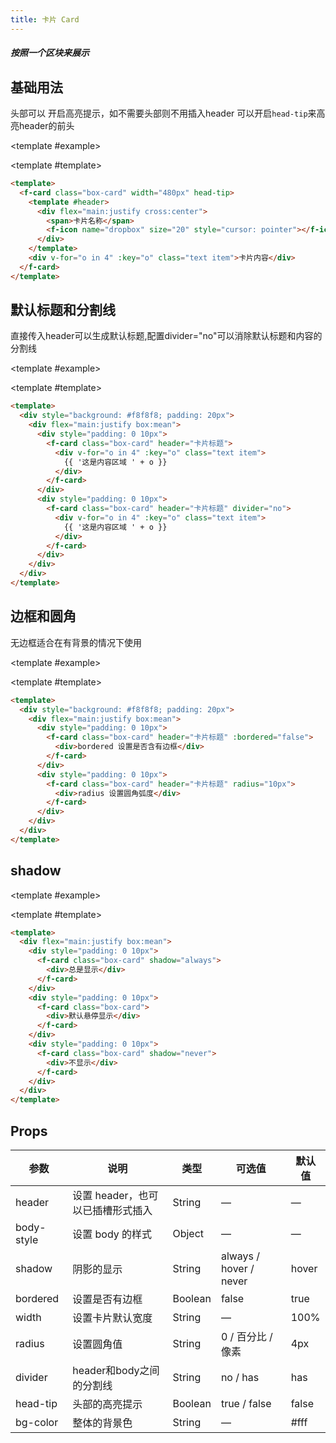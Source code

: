 ```yaml
---
title: 卡片 Card
---
```


<script setup>
import Basic from './demo/Card/Basic.vue'
import TitleDivider from './demo/Card/TitleDivider.vue'
import BorderRadius from './demo/Card/BorderRadius.vue'
import Shadow from './demo/Card/Shadow.vue'
</script>

##### 按照一个区块来展示
<card>

## 基础用法

头部可以 开启高亮提示，如不需要头部则不用插入header 可以开启`head-tip`来高亮header的前头

<template #example>

  <Basic/>
  
</template>

<template #template>

```html
<template>
  <f-card class="box-card" width="480px" head-tip>
    <template #header>
      <div flex="main:justify cross:center">
        <span>卡片名称</span>
        <f-icon name="dropbox" size="20" style="cursor: pointer"></f-icon>
      </div>
    </template>
    <div v-for="o in 4" :key="o" class="text item">卡片内容</div>
  </f-card>
</template>
```

</template>

</card>

<card>

## 默认标题和分割线

直接传入header可以生成默认标题,配置divider="no"可以消除默认标题和内容的分割线

<template #example>

  <TitleDivider/>
  
</template>

<template #template>

```html
<template>
  <div style="background: #f8f8f8; padding: 20px">
    <div flex="main:justify box:mean">
      <div style="padding: 0 10px">
        <f-card class="box-card" header="卡片标题">
          <div v-for="o in 4" :key="o" class="text item">
            {{ '这是内容区域 ' + o }}
          </div>
        </f-card>
      </div>
      <div style="padding: 0 10px">
        <f-card class="box-card" header="卡片标题" divider="no">
          <div v-for="o in 4" :key="o" class="text item">
            {{ '这是内容区域 ' + o }}
          </div>
        </f-card>
      </div>
    </div>
  </div>
</template>
```

</template>

</card>

<card>

## 边框和圆角

无边框适合在有背景的情况下使用

<template #example>

  <BorderRadius/>
  
</template>

<template #template>

```html
<template>
  <div style="background: #f8f8f8; padding: 20px">
    <div flex="main:justify box:mean">
      <div style="padding: 0 10px">
        <f-card class="box-card" header="卡片标题" :bordered="false">
          <div>bordered 设置是否含有边框</div>
        </f-card>
      </div>
      <div style="padding: 0 10px">
        <f-card class="box-card" header="卡片标题" radius="10px">
          <div>radius 设置圆角弧度</div>
        </f-card>
      </div>
    </div>
  </div>
</template>
```

</template>

</card>

<card>

## shadow

<template #example>

  <Shadow/>
  
</template>

<template #template>

```html
<template>
  <div flex="main:justify box:mean">
    <div style="padding: 0 10px">
      <f-card class="box-card" shadow="always">
        <div>总是显示</div>
      </f-card>
    </div>
    <div style="padding: 0 10px">
      <f-card class="box-card">
        <div>默认悬停显示</div>
      </f-card>
    </div>
    <div style="padding: 0 10px">
      <f-card class="box-card" shadow="never">
        <div>不显示</div>
      </f-card>
    </div>
  </div>
</template>
```

</template>

</card>

## Props

| 参数       | 说明                              | 类型    | 可选值                 | 默认值 |
| ---------- | --------------------------------- | ------- | ---------------------- | ------ |
| header     | 设置 header，也可以已插槽形式插入 | String  | —                      | —      |
| body-style | 设置 body 的样式                  | Object  | —                      | —      |
| shadow     | 阴影的显示                        | String  | always / hover / never | hover  |
| bordered   | 设置是否有边框                    | Boolean | false                  | true   |
| width      | 设置卡片默认宽度                  | String  | —                      | 100%   |
| radius     | 设置圆角值                        | String  | 0 / 百分比 / 像素      | 4px    |
| divider    | header和body之间的分割线          | String  | no / has               | has    |
| head-tip   | 头部的高亮提示                    | Boolean | true / false           | false  |
| bg-color   | 整体的背景色                      | String  | —                      | #fff   |
